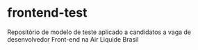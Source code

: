 # frontend-test
Repositório de modelo de teste aplicado a candidatos a vaga de desenvolvedor Front-end na Air Liquide Brasil
